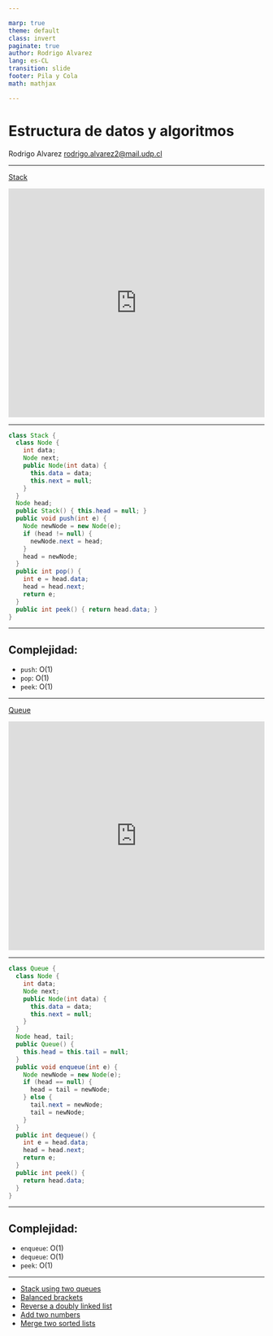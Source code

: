 ```yaml
---

marp: true
theme: default
class: invert
paginate: true
author: Rodrigo Alvarez
lang: es-CL
transition: slide
footer: Pila y Cola
math: mathjax

---
```


# Estructura de datos y algoritmos

Rodrigo Alvarez
rodrigo.alvarez2@mail.udp.cl

---

[Stack](https://visualgo.net/en/stack)

<iframe
 frameBorder="0"
 height="450px"  
 src="https://visualgo.net/en/stack" 
 width="100%"
 >
</iframe>

---

```java
class Stack {
  class Node {
    int data;
    Node next;
    public Node(int data) {
      this.data = data;
      this.next = null;
    }
  }
  Node head;
  public Stack() { this.head = null; }
  public void push(int e) {
    Node newNode = new Node(e);
    if (head != null) {
      newNode.next = head;
    }
    head = newNode;
  }
  public int pop() {
    int e = head.data;
    head = head.next;
    return e;
  }
  public int peek() { return head.data; }
}
```

---

## Complejidad:

- `push`: O(1)
- `pop`: O(1)
- `peek`: O(1)

---

[Queue](https://visualgo.net/en/queue)

<iframe
 frameBorder="0"
 height="450px"  
 src="https://visualgo.net/en/queue" 
 width="100%"
 >
</iframe>

---

```java
class Queue {
  class Node {
    int data;
    Node next;
    public Node(int data) {
      this.data = data;
      this.next = null;
    }
  }
  Node head, tail;
  public Queue() {
    this.head = this.tail = null;
  }
  public void enqueue(int e) {
    Node newNode = new Node(e);
    if (head == null) {
      head = tail = newNode;
    } else {
      tail.next = newNode;
      tail = newNode;
    }
  }
  public int dequeue() {
    int e = head.data;
    head = head.next;
    return e;
  }
  public int peek() {
    return head.data;
  }
}

```

---

## Complejidad:

- `enqueue`: O(1)
- `dequeue`: O(1)
- `peek`: O(1)

---

  - [Stack using two queues](https://leetcode.com/problems/implement-stack-using-queues/description/)
  - [Balanced brackets](https://leetcode.com/problems/valid-parentheses/description/)
  - [Reverse a doubly linked list](https://leetcode.com/problems/reverse-linked-list/description/)
  - [Add two numbers](https://leetcode.com/problems/add-two-numbers/description/)
  - [Merge two sorted lists](https://leetcode.com/problems/merge-two-sorted-lists/)